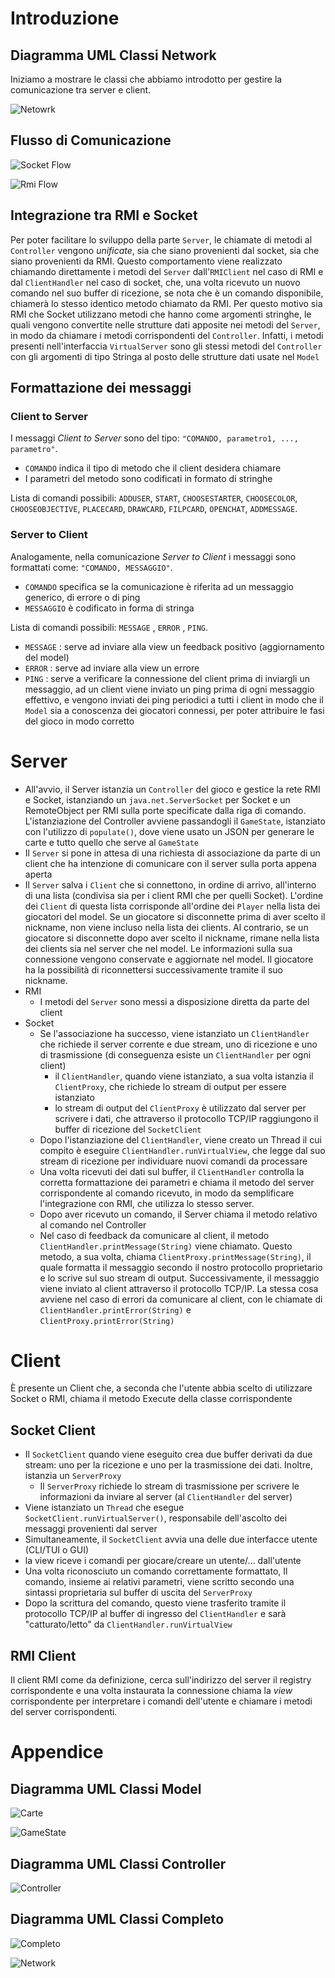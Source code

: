 # Introduzione 

## Diagramma UML Classi Network 

Iniziamo a mostrare le classi che abbiamo introdotto per gestire la comunicazione tra server e client.

![Netowrk](img/network2.svg)

## Flusso di Comunicazione

![Socket Flow](img/socket-protocol2.svg)

![Rmi Flow](img/rmi-protocol2.svg)

## Integrazione tra RMI e Socket

Per poter facilitare lo sviluppo della parte `Server`, le chiamate di metodi al `Controller` vengono *unificate*, sia che siano provenienti dal socket, sia che siano provenienti da RMI.
Questo comportamento viene realizzato chiamando direttamente i metodi del `Server` dall'`RMIClient` nel caso di RMI e dal `ClientHandler` nel caso di socket, che, una volta ricevuto un nuovo comando nel suo buffer di ricezione, se nota che è un comando disponibile, chiamerà lo stesso identico metodo chiamato da RMI.
Per questo motivo sia RMI che Socket utilizzano metodi che hanno come argomenti stringhe, le quali vengono convertite nelle strutture dati apposite nei metodi del `Server`, in modo da chiamare i metodi corrispondenti del `Controller`. Infatti, i metodi presenti nell'interfaccia `VirtualServer` sono gli stessi metodi del `Controller` con gli argomenti di tipo Stringa al posto delle strutture dati usate nel `Model`

## Formattazione dei messaggi

### Client to Server

I messaggi *Client to Server* sono del tipo: `"COMANDO, parametro1, ..., parametro"`.

- `COMANDO` indica il tipo di metodo che il client desidera chiamare
- I parametri del metodo sono codificati in formato di stringhe

Lista di comandi possibili: `ADDUSER`, `START`, `CHOOSESTARTER`, `CHOOSECOLOR`, `CHOOSEOBJECTIVE`, `PLACECARD`, `DRAWCARD`, `FILPCARD`, `OPENCHAT`, `ADDMESSAGE`.


### Server to Client

Analogamente, nella comunicazione *Server to Client* i messaggi sono formattati come: `"COMANDO, MESSAGGIO"`.

- `COMANDO` specifica se la comunicazione è riferita ad un messaggio generico, di errore o di ping 
- `MESSAGGIO` è codificato in forma di stringa

Lista di comandi possibili: `MESSAGE` , `ERROR` , `PING`.

- `MESSAGE` : serve ad inviare alla view un feedback positivo (aggiornamento del model)
- `ERROR` : serve ad inviare alla view un errore
- `PING` : serve a verificare la connessione del client prima di inviargli un messaggio, ad un client viene inviato un ping prima di ogni messaggio effettivo, e vengono inviati dei ping periodici a tutti i client in modo che il `Model` sia a conoscenza dei giocatori connessi, per poter attribuire le fasi del gioco in modo corretto

# Server

- All'avvio, il Server istanzia un `Controller` del gioco e gestice la rete RMI e Socket, istanziando un `java.net.ServerSocket` per Socket e un RemoteObject per RMI sulla porte specificate dalla riga di comando. L'istanziazione del Controller avviene passandogli il `GameState`, istanziato con l'utilizzo di `populate()`, dove viene usato un JSON per generare le carte e tutto quello che serve al `GameState`
- Il `Server` si pone in attesa di una richiesta di associazione da parte di un client che ha intenzione di comunicare con il server sulla porta appena aperta
- Il `Server` salva i `Client` che si connettono, in ordine di arrivo, all'interno di una lista (condivisa sia per i client RMI che per quelli Socket). L'ordine dei `Client` di questa lista corrisponde all'ordine dei `Player` nella lista dei giocatori del model. 
  Se un giocatore si disconnette prima di aver scelto il nickname, non viene incluso nella lista dei clients. Al contrario, se un giocatore si disconnette dopo aver scelto il nickname, rimane nella lista dei clients sia nel server che nel model. Le informazioni sulla sua connessione vengono conservate e aggiornate nel model. Il giocatore ha la possibilità di riconnettersi successivamente tramite il suo nickname.
- RMI
  - I metodi del `Server` sono messi a disposizione diretta da parte del client
- Socket 
  - Se l'associazione ha successo, viene istanziato un `ClientHandler` che richiede il server corrente e due stream, uno di ricezione e uno di trasmissione (di conseguenza esiste un `ClientHandler` per ogni client)
    - il `ClientHandler`, quando viene istanziato, a sua volta istanzia il `ClientProxy`, che richiede lo stream di output per essere istanziato
    - lo stream di output del `ClientProxy` è utilizzato dal server per scrivere i dati, che attraverso il protocollo TCP/IP raggiungono il buffer di ricezione del `SocketClient`
  - Dopo l'istanziazione del `ClientHandler`, viene creato un Thread il cui compito è eseguire `ClientHandler.runVirtualView`, che legge dal suo stream di ricezione per individuare nuovi comandi da processare
  - Una volta ricevuti dei dati sul buffer, il `ClientHandler` controlla la corretta formattazione dei parametri e chiama il metodo del server corrispondente al comando ricevuto, in modo da semplificare l'integrazione con RMI, che utilizza lo stesso server. 
  - Dopo aver ricevuto un comando, il Server chiama il metodo relativo al comando nel Controller
  - Nel caso di feedback da comunicare al client, il metodo `ClientHandler.printMessage(String)` viene chiamato. Questo metodo, a sua volta, chiama `ClientProxy.printMessage(String)`, il quale formatta il messaggio secondo il nostro protocollo proprietario e lo scrive sul suo stream di output. Successivamente, il messaggio viene inviato al client attraverso il protocollo TCP/IP. La stessa cosa avviene nel caso di errori da comunicare al client, con le chiamate di `ClientHandler.printError(String)` e `ClientProxy.printError(String)`


# Client 

È presente un Client che, a seconda che l'utente abbia scelto di utilizzare Socket o RMI, chiama il metodo Execute della classe corrispondente

## Socket Client

- Il `SocketClient` quando viene eseguito crea due buffer derivati da due stream: uno per la ricezione e uno per la trasmissione dei dati. Inoltre, istanzia un `ServerProxy`
  - Il `ServerProxy` richiede lo stream di trasmissione per scrivere le informazioni da inviare al server (al `ClientHandler` del server)
- Viene istanziato un `Thread` che esegue `SocketClient.runVirtualServer()`, responsabile dell'ascolto dei messaggi provenienti dal server
- Simultaneamente, il `SocketClient` avvia una delle due interfacce utente (CLI/TUI o GUI)
- la view riceve i comandi per giocare/creare un utente/... dall'utente
- Una volta riconosciuto un comando correttamente formattato, Il comando, insieme ai relativi parametri, viene scritto secondo una sintassi proprietaria sul buffer di uscita del `ServerProxy`
- Dopo la scrittura del comando, questo viene trasferito tramite il protocollo TCP/IP al buffer di ingresso del `ClientHandler` e sarà "catturato/letto" da `ClientHandler.runVirtualView`

## RMI Client

Il client RMI come da definizione, cerca sull'indirizzo del server il registry corrispondente e una volta instaurata la connessione chiama la *view* corrispondente per interpretare i comandi dell'utente e chiamare i metodi del server corrispondenti. 

# Appendice

## Diagramma UML Classi Model

![Carte](img/card2.svg)

![GameState](img/gamestate2.svg)

## Diagramma UML Classi Controller

![Controller](img/controller2.svg)

## Diagramma UML Classi Completo

![Completo](img/complete2.svg)

![Network](img/network2.svg)